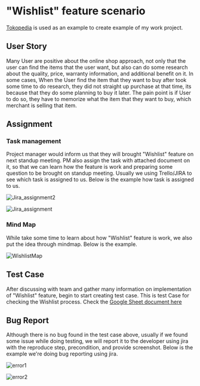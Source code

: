 # "Wishlist" feature scenario
[Tokopedia](https://www.tokopedia.com/) is used as an example to create example of my work project.

## User Story
Many User are positive about the online shop approach, not only that the user can find the items that the user want, but also can do some research about the quality, price, warranty information, and additional benefit on it. In some cases, When the User find the item that they want to buy after took some time to do research, they did not straight up purchase at that time, its because that they do some planning to buy it later. The pain point is if User to do so, they have to memorize what the item that they want to buy, which merchant is selling that item.

## Assignment
### Task management
Project manager would inform us that they will brought "Wishlist" feature on next standup meeting. PM also assign the task with attached document on it, so that we can learn how the feature is work and preparing some question to be brought on standup meeting. Usually we using Trello/JIRA to see which task is assigned to us. Below is the example how task is assigned to us.

![Jira_assignment2](https://github.com/dementozzz/Wishlist_Feature_Manual_Testing/assets/20464988/5629a576-7370-493a-86db-f28e1de78752)

![Jira_assignment](https://github.com/dementozzz/Wishlist_Feature_Manual_Testing/assets/20464988/9006a96f-1bc1-488e-816d-9480fd637f60)

### Mind Map
While take some time to learn about how "Wishlist" feature is work, we also put the idea through mindmap. Below is the example. 

![WishlistMap](https://github.com/dementozzz/Wishlist_Feature_Manual_Testing/assets/20464988/6667c147-7280-431e-9835-e4150ba11fc3)

## Test Case
After discussing with team and gather many information on implementation of "Wishlist" feature, begin to start creating test case.
This is test Case for checking the Wishlist process. Check the [Google Sheet document here](https://docs.google.com/spreadsheets/d/1Ya98GpNoiG4ZRYKE7iojvog-jKIXLwxxYQkcwRxmZ1A/edit?usp=sharing)


## Bug Report
Although there is no bug found in the test case above, usually if we found some issue while doing testing, we will report it to the developer using jira with the reproduce step, precondition, and provide screenshot. Below is the example we're doing bug reporting using jira.


![error1](https://github.com/dementozzz/Wishlist_Feature_Manual_Testing/assets/20464988/e7ec3233-7d8d-4586-8077-13ada39f603c)

![error2](https://github.com/dementozzz/Wishlist_Feature_Manual_Testing/assets/20464988/b22d82c3-7842-4ff6-b9ac-b20dcd067145)

